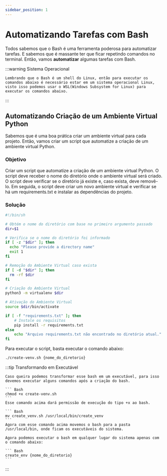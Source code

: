 ```yaml
---
sidebar_position: 1
---
```


# Automatizando Tarefas com Bash

Todos sabemos que o Bash é uma ferramenta poderosa para automatizar tarefas. E sabemos que é massante ter que ficar repetindo comandos no terminal. Então, vamos **automatizar** algumas tarefas com Bash.

:::warning Sistema Operacional

    Lembrando que o Bash é um shell do Linux, então para executar os comandos abaixo é necessário estar em um sistema operacional Linux, visto isso podemos usar o WSL(Windows Subsystem for Linux) para executar os comandos abaixo.

:::

## Automatizando Criação de um Ambiente Virtual Python

Sabemos que é uma boa prática criar um ambiente virtual para cada projeto. Então, vamos criar um script que automatize a criação de um ambiente virtual Python.

### Objetivo
Criar um script que automatize a criação de um ambiente virtual Python. O script deve receber o nome do diretório onde o ambiente virtual será criado. O script deve verificar se o diretório já existe e, caso exista, deve removê-lo. Em seguida, o script deve criar um novo ambiente virtual e verificar se há um requirements.txt e instalar as dependências do projeto.

### Solução


``` Bash
#!/bin/sh

# Obtém o nome do diretório com base no primeiro argumento passado
dir=$1

# Verifica se o nome do diretório foi informado
if [ -z "$dir" ]; then
  echo "Please provide a directory name"
  exit 1
fi

# Remoção do Ambiente Virtual caso exista
if [ -d "$dir" ]; then
  rm -rf $dir
fi

# Criação do Ambiente Virtual
python3 -m virtualenv $dir

# Ativação do Ambiente Virtual
source $dir/bin/activate

if [ -f "requirements.txt" ]; then
    # Instale os requisitos
    pip install -r requirements.txt
else
    echo "Arquivo requirements.txt não encontrado no diretório atual."
fi
```

Para executar o script, basta executar o comando abaixo:

``` ZSH
./create-venv.sh {nome_do_diretorio}
```

:::tip Transformando em Executável

    Caso queira podemos transformar esse bash em um executável, para isso devemos executar alguns comandos após a criação do bash.

    ``` Bash
    chmod +x create-venv.sh
    ```
    Esse comando acima dará permissão de execução do tipo +x ao bash.

    ``` Bash
    mv create_venv.sh /usr/local/bin/create_venv
    ```
    Agora com esse comando acima movemos o bash para a pasta /usr/local/bin, onde ficam os executáveis do sistema.

    Agora podemos executar o bash em qualquer lugar do sistema apenas com o comando abaixo:

    ``` Bash
    create_env {nome_do_diretorio}
    ```


:::
